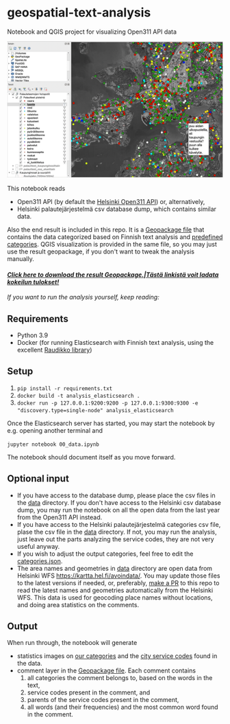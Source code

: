 # geospatial-text-analysis
Notebook and QGIS project for visualizing Open311 API data

![QGIS project and visualization of categories](readme.png)

This notebook reads
- Open311 API (by default the [Helsinki Open311 API](https://dev.hel.fi/apis/open311)) or, alternatively,
- Helsinki palautejärjestelmä csv database dump, which contains similar data.

Also the end result is included in this repo. It is a [Geopackage file](https://github.com/GispoCoding/geospatial-text-analysis/raw/main/qgis_project_and_layers.gpkg) that contains the data categorized based on Finnish text analysis and [predefined categories](./data/categories.json). QGIS visualization is provided in the same file, so you may just use the result geopackage, if you don't want to tweak the analysis manually.

#### *[Click here to download the result Geopackage.|Tästä linkistä voit ladata kokeilun tulokset!](https://github.com/GispoCoding/geospatial-text-analysis/raw/main/qgis_project_and_layers.gpkg)*

*If you want to run the analysis yourself, keep reading:*

## Requirements
- Python 3.9
- Docker (for running Elasticsearch with Finnish text analysis, using the excellent [Raudikko library](https://github.com/EvidentSolutions/elasticsearch-analysis-raudikko))

## Setup
1. `pip install -r requirements.txt`
2. `docker build -t analysis_elasticsearch .`
3. `docker run -p 127.0.0.1:9200:9200 -p 127.0.0.1:9300:9300 -e "discovery.type=single-node" analysis_elasticsearch`

Once the Elasticsearch server has started, you may start the notebook by e.g. opening another terminal and

`jupyter notebook 00_data.ipynb`

The notebook should document itself as you move forward.

## Optional input

- If you have access to the database dump, please place the csv files in the [data](./data) directory. If you don't have access to the Helsinki csv database dump, you may run the notebook on all the open data from the last year from the Open311 API instead. 
- If you have access to the Helsinki palautejärjestelmä categories csv file, plase the csv file in the [data](./data) directory. If not, you may run the analysis, just leave out the parts analyzing the service codes, they are not very useful anyway.
- If you wish to adjust the output categories, feel free to edit the [categories.json](./data/categories.json).
- The area names and geometries in [data](./data) directory are open data from Helsinki WFS https://kartta.hel.fi/avoindata/. You may update those files to the latest versions if needed, or, preferably, [make a PR](https://github.com/GispoCoding/geospatial-text-analysis/issues/1) to this repo to read the latest names and geometries automatically from the Helsinki WFS. This data is used for geocoding place names without locations, and doing area statistics on the comments.

## Output

When run through, the notebook will generate
- statistics images on [our categories](./found_categories.png) and the [city service codes](./service_codes.png) found in the data.
- comment layer in the [Geopackage file](./qgis_project_and_layers.gpkg). Each comment contains
    1. all categories the comment belongs to, based on the words in the text,
    2. service codes present in the comment, and
    3. parents of the service codes present in the comment,
    4. all words (and their frequencies) and the most common word found in the comment.

